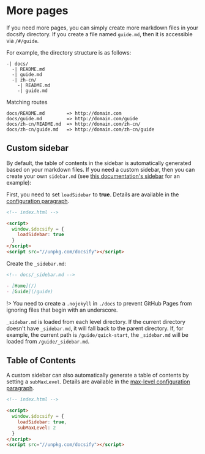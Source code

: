 # More pages

If you need more pages, you can simply create more markdown files in your docsify directory. If you create a file named `guide.md`, then it is accessible via `/#/guide`.

For example, the directory structure is as follows:

```text
-| docs/
  -| README.md
  -| guide.md
  -| zh-cn/
    -| README.md
    -| guide.md
```

Matching routes


```text
docs/README.md        => http://domain.com
docs/guide.md         => http://domain.com/guide
docs/zh-cn/README.md  => http://domain.com/zh-cn/
docs/zh-cn/guide.md   => http://domain.com/zh-cn/guide
```

## Custom sidebar

By default, the table of contents in the sidebar is automatically generated based on your markdown files. If you need a custom sidebar, then you can create your own `sidebar.md` (see [this documentation's sidebar](https://github.com/QingWei-Li/docsify/blob/master/docs/_sidebar.md) for an example):

First, you need to set `loadSidebar` to **true**. Details are available in the [configuration paragraph](configuration#load-sidebar).

```html
<!-- index.html -->

<script>
  window.$docsify = {
    loadSidebar: true
  }
</script>
<script src="//unpkg.com/docsify"></script>
```

Create the `_sidebar.md`:

```markdown
<!-- docs/_sidebar.md -->

- [Home](/)
- [Guide](/guide)
```

!> You need to create a `.nojekyll` in `./docs` to prevent GitHub Pages from ignoring files that begin with an underscore.

`_sidebar.md` is loaded from each level directory. If the current directory doesn't have `_sidebar.md`, it will fall back to the parent directory. If, for example, the current path is `/guide/quick-start`,  the `_sidebar.md` will be loaded from `/guide/_sidebar.md`.

## Table of Contents

A custom sidebar can also automatically generate a table of contents by setting a `subMaxLevel`. Details are available in the [max-level configuration paragraph](configuration#sub-max-level).

```html
<!-- index.html -->

<script>
  window.$docsify = {
    loadSidebar: true,
    subMaxLevel: 2
  }
</script>
<script src="//unpkg.com/docsify"></script>
```
